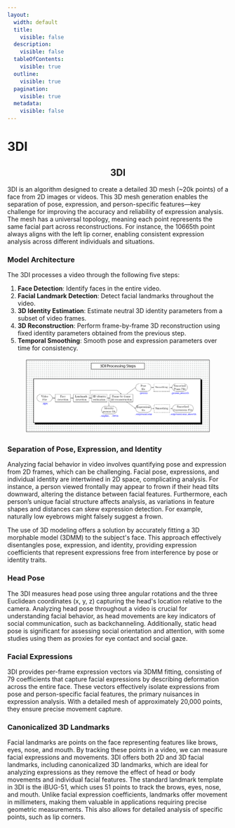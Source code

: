 ```yaml
---
layout:
  width: default
  title:
    visible: false
  description:
    visible: false
  tableOfContents:
    visible: true
  outline:
    visible: true
  pagination:
    visible: true
  metadata:
    visible: false
---
```


# 3DI

<h2 align="center">3DI</h2>

3DI is an algorithm designed to create a detailed 3D mesh (\~20k points) of a face from 2D images or videos. This 3D mesh generation enables the separation of pose, expression, and person-specific features—key challenge for improving the accuracy and reliability of expression analysis. The mesh has a universal topology, meaning each point represents the same facial part across reconstructions. For instance, the 10665th point always aligns with the left lip corner, enabling consistent expression analysis across different individuals and situations.

### Model Architecture

The 3DI processes a video through the following five steps:

1. **Face Detection**: Identify faces in the entire video.
2. **Facial Landmark Detection**: Detect facial landmarks throughout the video.
3. **3D Identity Estimation**: Estimate neutral 3D identity parameters from a subset of video frames.
4. **3D Reconstruction**: Perform frame-by-frame 3D reconstruction using fixed identity parameters obtained from the previous step.
5. **Temporal Smoothing**: Smooth pose and expression parameters over time for consistency.

<figure><img src="../.gitbook/assets/3di (1).png" alt=""><figcaption></figcaption></figure>

### Separation of Pose, Expression, and Identity

Analyzing facial behavior in video involves quantifying pose and expression from 2D frames, which can be challenging. Facial pose, expressions, and individual identity are intertwined in 2D space, complicating analysis. For instance, a person viewed frontally may appear to frown if their head tilts downward, altering the distance between facial features. Furthermore, each person’s unique facial structure affects analysis, as variations in feature shapes and distances can skew expression detection. For example, naturally low eyebrows might falsely suggest a frown.

The use of 3D modeling offers a solution by accurately fitting a 3D morphable model (3DMM) to the subject's face. This approach effectively disentangles pose, expression, and identity, providing expression coefficients that represent expressions free from interference by pose or identity traits.

### Head Pose

The 3DI measures head pose using three angular rotations and the three Euclidean coordinates (x, y, z) capturing the head's location relative to the camera. Analyzing head pose throughout a video is crucial for understanding facial behavior, as head movements are key indicators of social communication, such as backchanneling. Additionally, static head pose is significant for assessing social orientation and attention, with some studies using them as proxies for eye contact and social gaze.

### Facial Expressions

3DI provides per-frame expression vectors via 3DMM fitting, consisting of 79 coefficients that capture facial expressions by describing deformation across the entire face. These vectors effectively isolate expressions from pose and person-specific facial features, the primary nuisances in expression analysis. With a detailed mesh of approximately 20,000 points, they ensure precise movement capture.

### Canonicalized 3D Landmarks

Facial landmarks are points on the face representing features like brows, eyes, nose, and mouth. By tracking these points in a video, we can measure facial expressions and movements. 3DI offers both 2D and 3D facial landmarks, including canonicalized 3D landmarks, which are ideal for analyzing expressions as they remove the effect of head or body movements and individual facial features. The standard landmark template in 3DI is the iBUG-51, which uses 51 points to track the brows, eyes, nose, and mouth. Unlike facial expression coefficients, landmarks offer movement in millimeters, making them valuable in applications requiring precise geometric measurements. This also allows for detailed analysis of specific points, such as lip corners.
